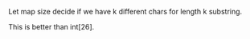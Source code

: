 
Let map size decide if we have k different chars for length k substring.

This is better than int[26].
